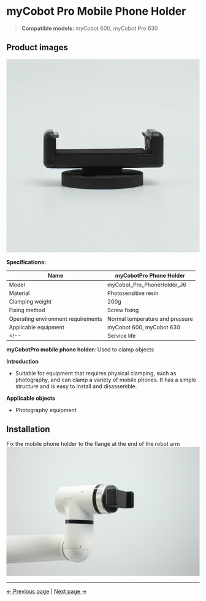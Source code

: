 # myCobot Pro Mobile Phone Holder

> **Compatible models:** myCobot 600, myCobot Pro 630

## Product images

<img src="../../../resources/1-ProductIntroduction/1.4/1.4.4-Holder/2-PhoneHoldPro/myCobot_Pro_PhoneHolder_J6-4.jpg" alt="img-1" width="800" height="auto" /> <br>

**Specifications:**

| Name | myCobotPro Phone Holder |
| ------------ | ----------------------------------- |
| Model | myCobot_Pro_PhoneHolder_J6 |
| Material | Photosensitive resin |
| Clamping weight | 200g |
| Fixing method | Screw fixing |
| Operating environment requirements | Normal temperature and pressure |
| Applicable equipment | myCobot 600, myCobot 630 |
<!-- | Service life | Two years | -->
**myCobotPro mobile phone holder:** Used to clamp objects

**Introduction**
- Suitable for equipment that requires physical clamping, such as photography, and can clamp a variety of mobile phones. It has a simple structure and is easy to install and disassemble.

**Applicable objects**
- Photography equipment

## Installation
Fix the mobile phone holder to the flange at the end of the robot arm
![pi](../../../resources/1-ProductIntroduction/1.4/1.4.4-Holder/2-PhoneHoldPro/p.png)

---

[← Previous page](./2-PhoneHolderPro.md) | [Next page →](../../../2-ProductFeature/2-ProductFeature.md)